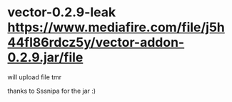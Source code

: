# vector-0.2.9-leak https://www.mediafire.com/file/j5h44fl86rdcz5y/vector-addon-0.2.9.jar/file

will upload file tmr

thanks to Sssnipa for the jar :)
